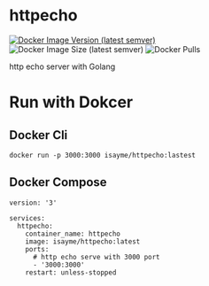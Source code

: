 # httpecho

[![Docker Image Version (latest semver)](https://img.shields.io/docker/v/isayme/httpecho?sort=semver&style=flat-square)](https://hub.docker.com/r/isayme/httpecho)
![Docker Image Size (latest semver)](https://img.shields.io/docker/image-size/isayme/httpecho?sort=semver&style=flat-square)
![Docker Pulls](https://img.shields.io/docker/pulls/isayme/httpecho?style=flat-square)

http echo server with Golang

# Run with Dokcer

## Docker Cli
```
docker run -p 3000:3000 isayme/httpecho:lastest
```

## Docker Compose
```
version: '3'

services:
  httpecho:
    container_name: httpecho
    image: isayme/httpecho:latest
    ports:
      # http echo serve with 3000 port
      - '3000:3000'
    restart: unless-stopped
```
